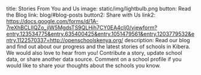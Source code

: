 title: Stories From You and Us
image: static/img/lightbulb.png
button: Read the Blog
link: blog/#blog-posts
button2: Share with Us
link2: https://docs.google.com/forms/d/1A-7reXhBCLIIQZo_jlW5MgdsTS9QLHih7CY0EA4cIj0/viewform?entry.123534775&entry.635400425&entry.1051479561&entry.1203779532&entry.1122570337=http://openschoolskenya.org/
description: Read our blog and find out about our progress and the latest stories of schools in Kibera. We would also love to hear from you! Contribute a story, update school data, or share another data source. Comment on a school profile if you would like to share your thoughts about the schools you know.
